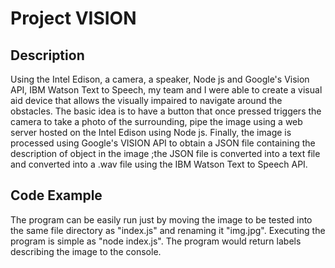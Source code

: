 <h1>Project VISION</h1>

<h2>Description </h2>

<p>Using the Intel Edison, a camera, a speaker, Node js and Google's Vision API, IBM Watson Text to Speech, my team and I were able to create a visual aid device that allows the visually impaired to navigate around the obstacles. The basic idea is to have a button that once pressed triggers the camera to take a photo of the surrounding, pipe the image using a web server hosted on the Intel Edison using Node js. Finally, the image is processed using Google's VISION API to obtain a JSON file containing the description of 
object in the image ;the JSON file is converted into a text file and converted into a .wav file using the IBM Watson Text to Speech API.
</p>

<h2>Code Example</h2>

<p> The program can be easily run just by moving the image to be tested into the same file directory as "index.js" and renaming it  "img.jpg". Executing the program is simple as "node index.js". The program would return labels describing the image to the console.
</p>

